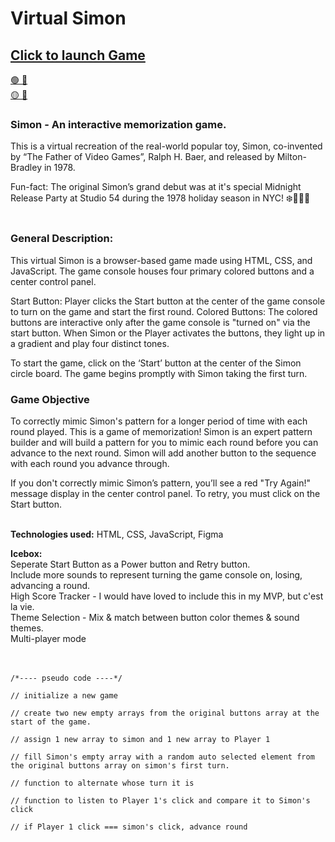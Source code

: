# Virtual Simon

## [Click to launch Game](https://siguejessy.github.io/sei-project-1/)<br>

[🟢 🔴<br>
🟡 🔵<br>](https://siguejessy.github.io/sei-project-1/)

### Simon - An interactive memorization game.

This is a virtual recreation of the real-world popular toy, Simon, co-invented by “The Father of Video Games”, Ralph H. Baer, and released by Milton-Bradley in 1978.

Fun-fact: The original Simon’s grand debut was at it's special Midnight Release Party at Studio 54 during the 1978 holiday season in NYC! ❄️💃🏼🪩
</br></br>

### General Description:

This virtual Simon is a browser-based game made using HTML, CSS, and JavaScript. The game console houses four primary colored buttons and a center control panel.

Start Button: Player clicks the Start button at the center of the game console to turn on the game and start the first round.
Colored Buttons: The colored buttons are interactive only after the game console is "turned on" via the start button. When Simon or the Player activates the buttons, they light up in a gradient and play four distinct tones.

To start the game, click on the ‘Start’ button at the center of the Simon circle board. The game begins promptly with Simon taking the first turn.

### Game Objective

To correctly mimic Simon's pattern for a longer period of time with each round played.
This is a game of memorization! Simon is an expert pattern builder and will build a pattern for you to mimic each round before you can advance to the next round. Simon will add another button to the sequence with each round you advance through.

If you don't correctly mimic Simon’s pattern, you’ll see a red "Try Again!" message display in the center control panel. To retry, you must click on the Start button.
</br></br>

**Technologies used:**
HTML, CSS, JavaScript, Figma

**Icebox:**<br>
Seperate Start Button as a Power button and Retry button.<br>
Include more sounds to represent turning the game console on, losing, advancing a round.<br>
High Score Tracker - I would have loved to include this in my MVP, but c'est la vie.<br>
Theme Selection - Mix & match between button color themes & sound themes.<br>
Multi-player mode<br>
</br></br>

```
/*---- pseudo code ----*/

// initialize a new game

// create two new empty arrays from the original buttons array at the start of the game.

// assign 1 new array to simon and 1 new array to Player 1

// fill Simon's empty array with a random auto selected element from the original buttons array on simon's first turn.

// function to alternate whose turn it is

// function to listen to Player 1's click and compare it to Simon's click

// if Player 1 click === simon's click, advance round
```
